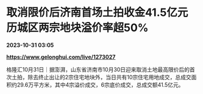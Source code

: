 # 取消限价后济南首场土拍收金41.5亿元 历城区两宗地块溢价率超50%

**2023-10-31 03:05**

**https://www.gelonghui.com/live/1273027**

格隆汇10月31日｜据澎湃，山东省济南市10月30日迎来取消土地最高限价后的首次土拍，除去终止出让的2宗住宅地块外，当日共有10宗住宅用地成交，总成交面积约29.6万平方米，其中4宗溢价成交，6宗底价成交，总成交额41.5亿元。